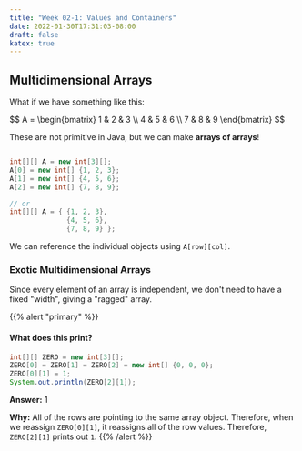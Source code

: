 ```yaml
---
title: "Week 02-1: Values and Containers"
date: 2022-01-30T17:31:03-08:00
draft: false
katex: true
---
```


## Multidimensional Arrays

What if we have something like this:
<p>
$$
A = 
\begin{bmatrix}
   1 & 2 & 3 \\
   4 & 5 & 6 \\
   7 & 8 & 9
\end{bmatrix}
$$
</p>

These are not primitive in Java, but we can make **arrays of arrays**!

```java

int[][] A = new int[3][];
A[0] = new int[] {1, 2, 3};
A[1] = new int[] {4, 5, 6};
A[2] = new int[] {7, 8, 9};

// or
int[][] A = { {1, 2, 3},
              {4, 5, 6},
              {7, 8, 9} };

```

We can reference the individual objects using `A[row][col]`.

### Exotic Multidimensional Arrays

Since every element of an array is independent, we don't need to have a fixed "width", giving a "ragged" array.

{{% alert "primary" %}}
#### What does this print?
```java
int[][] ZERO = new int[3][];
ZERO[0] = ZERO[1] = ZERO[2] = new int[] {0, 0, 0};
ZERO[0][1] = 1;
System.out.println(ZERO[2][1]);
```
**Answer:** 1

**Why:** All of the rows are pointing to the same array object. Therefore, when we reassign `ZERO[0][1]`, it reassigns all of the row values. Therefore, `ZERO[2][1]` prints out `1`.
{{% /alert %}}
